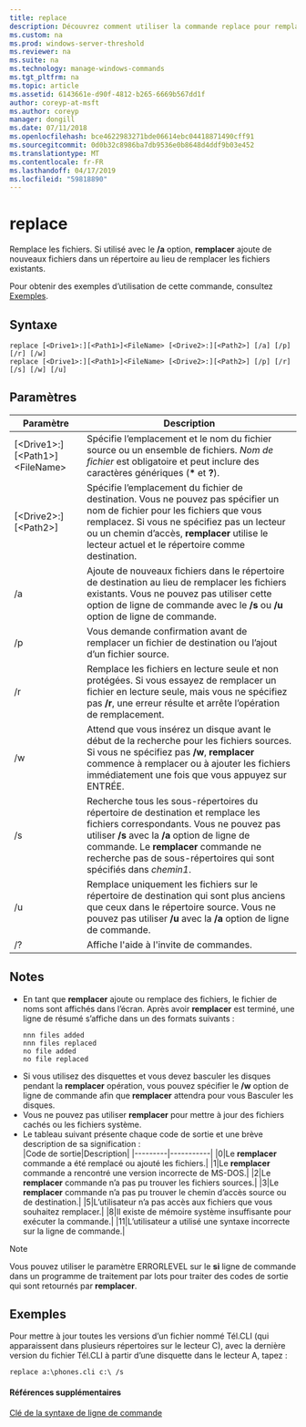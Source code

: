 ```yaml
---
title: replace
description: Découvrez comment utiliser la commande replace pour remplacer les fichiers.
ms.custom: na
ms.prod: windows-server-threshold
ms.reviewer: na
ms.suite: na
ms.technology: manage-windows-commands
ms.tgt_pltfrm: na
ms.topic: article
ms.assetid: 6143661e-d90f-4812-b265-6669b567dd1f
author: coreyp-at-msft
ms.author: coreyp
manager: dongill
ms.date: 07/11/2018
ms.openlocfilehash: bce4622983271bde06614ebc04418871490cff91
ms.sourcegitcommit: 0d0b32c8986ba7db9536e0b8648d4ddf9b03e452
ms.translationtype: MT
ms.contentlocale: fr-FR
ms.lasthandoff: 04/17/2019
ms.locfileid: "59818890"
---
```

# <a name="replace"></a>replace



Remplace les fichiers. Si utilisé avec le **/a** option, **remplacer** ajoute de nouveaux fichiers dans un répertoire au lieu de remplacer les fichiers existants.

Pour obtenir des exemples d’utilisation de cette commande, consultez [Exemples](#BKMK_examples).

## <a name="syntax"></a>Syntaxe

```
replace [<Drive1>:][<Path1>]<FileName> [<Drive2>:][<Path2>] [/a] [/p] [/r] [/w] 
replace [<Drive1>:][<Path1>]<FileName> [<Drive2>:][<Path2>] [/p] [/r] [/s] [/w] [/u] 
```

## <a name="parameters"></a>Paramètres

|Paramètre|Description|
|---------|-----------|
|[\<Drive1>:][\<Path1>]\<FileName>|Spécifie l’emplacement et le nom du fichier source ou un ensemble de fichiers. *Nom de fichier* est obligatoire et peut inclure des caractères génériques (**&#42;** et **?**).|
|[\<Drive2>:][\<Path2>]|Spécifie l’emplacement du fichier de destination. Vous ne pouvez pas spécifier un nom de fichier pour les fichiers que vous remplacez. Si vous ne spécifiez pas un lecteur ou un chemin d’accès, **remplacer** utilise le lecteur actuel et le répertoire comme destination.|
|/a|Ajoute de nouveaux fichiers dans le répertoire de destination au lieu de remplacer les fichiers existants. Vous ne pouvez pas utiliser cette option de ligne de commande avec le **/s** ou **/u** option de ligne de commande.|
|/p|Vous demande confirmation avant de remplacer un fichier de destination ou l’ajout d’un fichier source.|
|/r|Remplace les fichiers en lecture seule et non protégées. Si vous essayez de remplacer un fichier en lecture seule, mais vous ne spécifiez pas **/r**, une erreur résulte et arrête l’opération de remplacement.|
|/w|Attend que vous insérez un disque avant le début de la recherche pour les fichiers sources. Si vous ne spécifiez pas **/w**, **remplacer** commence à remplacer ou à ajouter les fichiers immédiatement une fois que vous appuyez sur ENTRÉE.|
|/s|Recherche tous les sous-répertoires du répertoire de destination et remplace les fichiers correspondants. Vous ne pouvez pas utiliser **/s** avec la **/a** option de ligne de commande. Le **remplacer** commande ne recherche pas de sous-répertoires qui sont spécifiés dans *chemin1*.|
|/u|Remplace uniquement les fichiers sur le répertoire de destination qui sont plus anciens que ceux dans le répertoire source. Vous ne pouvez pas utiliser **/u** avec la **/a** option de ligne de commande.|
|/?|Affiche l'aide à l'invite de commandes.|

## <a name="remarks"></a>Notes

-   En tant que **remplacer** ajoute ou remplace des fichiers, le fichier de noms sont affichés dans l’écran. Après avoir **remplacer** est terminé, une ligne de résumé s’affiche dans un des formats suivants :  
    ```
    nnn files added
    nnn files replaced
    no file added
    no file replaced
    ```  
-   Si vous utilisez des disquettes et vous devez basculer les disques pendant la **remplacer** opération, vous pouvez spécifier le **/w** option de ligne de commande afin que **remplacer** attendra pour vous Basculer les disques.
-   Vous ne pouvez pas utiliser **remplacer** pour mettre à jour des fichiers cachés ou les fichiers système.
-   Le tableau suivant présente chaque code de sortie et une brève description de sa signification :  
    |Code de sortie|Description|
    |---------|-----------|
    |0|Le **remplacer** commande a été remplacé ou ajouté les fichiers.|
    |1|Le **remplacer** commande a rencontré une version incorrecte de MS-DOS.|
    |2|Le **remplacer** commande n’a pas pu trouver les fichiers sources.|
    |3|Le **remplacer** commande n’a pas pu trouver le chemin d’accès source ou de destination.|
    |5|L’utilisateur n’a pas accès aux fichiers que vous souhaitez remplacer.|
    |8|Il existe de mémoire système insuffisante pour exécuter la commande.|
    |11|L’utilisateur a utilisé une syntaxe incorrecte sur la ligne de commande.|

> [!NOTE]
> Vous pouvez utiliser le paramètre ERRORLEVEL sur le **si** ligne de commande dans un programme de traitement par lots pour traiter des codes de sortie qui sont retournés par **remplacer**.

## <a name="BKMK_examples"></a>Exemples

Pour mettre à jour toutes les versions d’un fichier nommé Tél.CLI (qui apparaissent dans plusieurs répertoires sur le lecteur C), avec la dernière version du fichier Tél.CLI à partir d’une disquette dans le lecteur A, tapez :

`replace a:\phones.cli c:\ /s`

#### <a name="additional-references"></a>Références supplémentaires

[Clé de la syntaxe de ligne de commande](command-line-syntax-key.md)